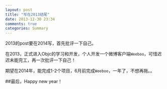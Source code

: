 ```yaml
---
layout: post
title: "写在2013结尾"
date: 2013-12-30 23:34
comments: true
categories: Summary
---
```

2013的post要在2014写，首先批评一下自己。<br>

在2013，正式进入Objc的学习和开发，个人开发一个微博客户端`Weeboo`，可惜迟迟未能完工，再一次批评一下自己！

期望在2014年，能完成1-2个项目，6月前完成`Weeboo`，一年了，不想再拖。。

##最后，Happy new year！